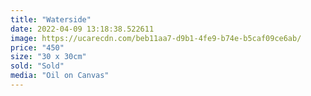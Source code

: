 ```yaml
---
title: "Waterside"
date: 2022-04-09 13:18:38.522611
image: https://ucarecdn.com/beb11aa7-d9b1-4fe9-b74e-b5caf09ce6ab/
price: "450"
size: "30 x 30cm"
sold: "Sold"
media: "Oil on Canvas"
---
```


